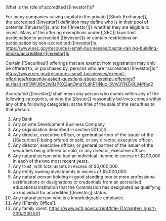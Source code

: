 What is the role of accredited [[Investor]]s?

For many companies raising capital in the private [[Stock Exchange]], the accredited [[Investor]] definition may define who is in their pool of potential [[Investor]]s, and for [[Investor]]s whether they are eligible to invest. Many of the offering exemptions under [[SEC]] laws limit participation to accredited [[Investor]]s or contain restrictions on participation by non-accredited [[Investor]]s.
https://www.sec.gov/resources-small-businesses/capital-raising-building-blocks/accredited-[[investor]]s

Certain [[Securities]] offerings that are exempt from registration may only be offered to, or purchased by, persons who are “accredited [[Investor]]s.”
https://www.sec.gov/resources-small-businesses/exempt-offerings/frequently-asked-questions-about-exempt-offerings?auHash=rh5WfJi9h3wRzP6X2anOmgYLdhPHNuo-3Vw0YNZyR_M#faq2

_Accredited [[Investor]]_ shall mean any person who comes within any of the following categories, or who the [[Issuer]] reasonably believes comes within any of the following categories, at the time of the sale of the securities to that person:
1. Any Bank
2. Any private Development Business Company
3. Any organization described in section 501(c)3
4. Any director, executive officer, or general partner of the issuer of the [[Securities]] being offered or sold, or any director, executive officer.
5. Any director, executive officer, or general partner of the issuer of the securities being offered or sold, or any director, executive officer.
6. Any natural person who had an individual income in excess of $200,000 in each of the two most recent years.
7. Any trust, with total assets in excess of $5,000,000.
8. Any entity owning investments in excess of $5,000,000.
9. Any natural person holding in good standing one or more professional certifications or designations or credentials from an accredited educational institution that the Commission has designated as qualifying an individual for accredited [[Investor]] status.
10. Any natural person who is a knowledgeable employee.
11. Any [[Family Office]].
12. Any family client.
https://www.ecfr.gov/current/title-17/chapter-II/part-230#230.501